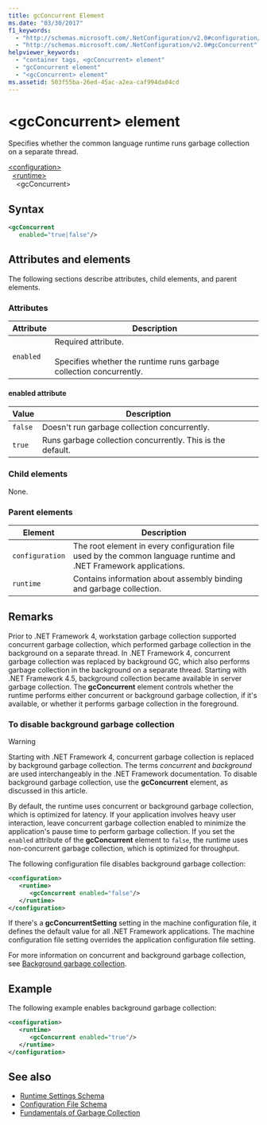 ```yaml
---
title: gcConcurrent Element
ms.date: "03/30/2017"
f1_keywords:
  - "http://schemas.microsoft.com/.NetConfiguration/v2.0#configuration/runtime/gcConcurrent"
  - "http://schemas.microsoft.com/.NetConfiguration/v2.0#gcConcurrent"
helpviewer_keywords:
  - "container tags, <gcConcurrent> element"
  - "gcConcurrent element"
  - "<gcConcurrent> element"
ms.assetid: 503f55ba-26ed-45ac-a2ea-caf994da04cd
---
```

# \<gcConcurrent> element

Specifies whether the common language runtime runs garbage collection on a separate thread.

[\<configuration>](../configuration-element.md)\
&nbsp;&nbsp;[\<runtime>](runtime-element.md)\
&nbsp;&nbsp;&nbsp;&nbsp;\<gcConcurrent>

## Syntax

```xml
<gcConcurrent
   enabled="true|false"/>
```

## Attributes and elements

The following sections describe attributes, child elements, and parent elements.

### Attributes

|Attribute|Description|
|---------------|-----------------|
|`enabled`|Required attribute.<br /><br />Specifies whether the runtime runs garbage collection concurrently.|

#### enabled attribute

|Value|Description|
|-----------|-----------------|
|`false`|Doesn't run garbage collection concurrently.|
|`true`|Runs garbage collection concurrently. This is the default.|

### Child elements

None.

### Parent elements

|Element|Description|
|-------------|-----------------|
|`configuration`|The root element in every configuration file used by the common language runtime and .NET Framework applications.|
|`runtime`|Contains information about assembly binding and garbage collection.|

## Remarks

Prior to .NET Framework 4, workstation garbage collection supported concurrent garbage collection, which performed garbage collection in the background on a separate thread. In .NET Framework 4, concurrent garbage collection was replaced by background GC, which also performs garbage collection in the background on a separate thread. Starting with .NET Framework 4.5, background collection became available in server garbage collection. The **gcConcurrent** element controls whether the runtime performs either concurrent or background garbage collection, if it's available, or whether it performs garbage collection in the foreground.

### To disable background garbage collection

> [!WARNING]
> Starting with .NET Framework 4, concurrent garbage collection is replaced by background garbage collection. The terms *concurrent* and *background* are used interchangeably in the .NET Framework documentation. To disable background garbage collection, use the **gcConcurrent** element, as discussed in this article.

By default, the runtime uses concurrent or background garbage collection, which is optimized for latency. If your application involves heavy user interaction, leave concurrent garbage collection enabled to minimize the application's pause time to perform garbage collection. If you set the `enabled` attribute of the **gcConcurrent** element to `false`, the runtime uses non-concurrent garbage collection, which is optimized for throughput.

The following configuration file disables background garbage collection:

```xml
<configuration>
   <runtime>
      <gcConcurrent enabled="false"/>
   </runtime>
</configuration>
```

If there's a **gcConcurrentSetting** setting in the machine configuration file, it defines the default value for all .NET Framework applications. The machine configuration file setting overrides the application configuration file setting.

For more information on concurrent and background garbage collection, see [Background garbage collection](../../../../standard/garbage-collection/background-gc.md).

## Example

The following example enables background garbage collection:

```xml
<configuration>
   <runtime>
      <gcConcurrent enabled="true"/>
   </runtime>
</configuration>
```

## See also

- [Runtime Settings Schema](index.md)
- [Configuration File Schema](../index.md)
- [Fundamentals of Garbage Collection](../../../../standard/garbage-collection/fundamentals.md)
